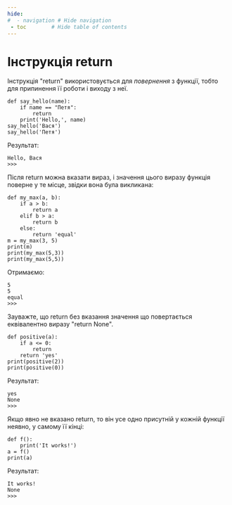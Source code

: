 ```yaml
---
hide:
#  - navigation # Hide navigation
 - toc        # Hide table of contents
---
```


# Інструкція return

Інструкція "return" використовується 
для *повернення* з функції, 
тобто для припинення її роботи 
і виходу з неї. 

	def say_hello(name):
		if name == "Петя":
			return
		print('Hello,', name)
	say_hello('Вася')
	say_hello('Петя')
	
Результат:

	Hello, Вася
	>>>

Після return можна вказати вираз, 
і значення цього виразу функція поверне 
у те місце, звідки вона була викликана:

	def my_max(a, b):
		if a > b:
			return a
		elif b > a:
			return b
		else:
			return 'equal'
	m = my_max(3, 5)
	print(m)
	print(my_max(5,3))
	print(my_max(5,5))
	
Отримаємо:

	5
	5
	equal
	>>>

Зауважте, що return без вказання значення що повертається 
еквівалентно виразу "return None". 

	def positive(a):
		if a <= 0:
			return
		return 'yes'
	print(positive(2))
	print(positive(0))

Результат:

	yes
	None
	>>>

Якщо явно не вказано return, 
то він усе одно присутній у кожній функції неявно,
у самому її кінці:

	def f():
		print('It works!')
	a = f()
	print(a)

Результат:

	It works!
	None
	>>>
